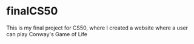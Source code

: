 # finalCS50
This is my final project for CS50, where I created a website where a user can play Conway's Game of Life
